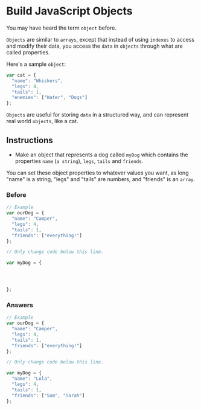 # Build JavaScript Objects

You may have heard the term `object` before.

`Objects` are similar to `arrays`, except that instead of using `indexes`
to access and modify their data, you access the `data` in `objects`
through what are called properties.

Here's a sample `object`:

```javascript
var cat = {
  "name": "Whiskers",
  "legs": 4,
  "tails": 1,
  "enemies": ["Water", "Dogs"]
};
```

`Objects` are useful for storing `data` in a structured way, and can
represent real world `objects`, like a cat.

## Instructions
 - Make an object that represents a dog called `myDog` which contains
 the properties `name` (`a string`), `legs`, `tails` and `friends`.

You can set these object properties to whatever values you want, as
long "name" is a string, "legs" and "tails" are numbers, and "friends"
is an `array`.

### Before

```javascript
// Example
var ourDog = {
  "name": "Camper",
  "legs": 4,
  "tails": 1,
  "friends": ["everything!"]
};

// Only change code below this line.

var myDog = {




};
```

### Answers

```javascript
// Example
var ourDog = {
  "name": "Camper",
  "legs": 4,
  "tails": 1,
  "friends": ["everything!"]
};

// Only change code below this line.

var myDog = {
  "name": "Lola",
  "legs": 4,
  "tails": 1,
  "friends": ["Sam", "Sarah"]
};
```
